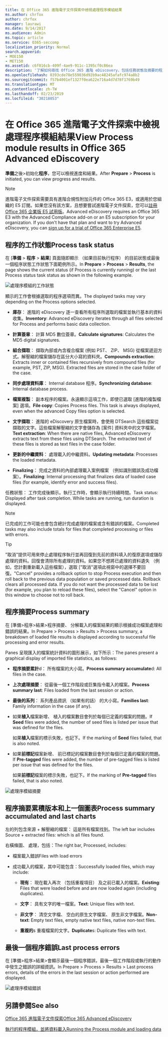 ```yaml
---
title: 在 Office 365 進階電子文件探索中檢視處理程序模組結果
ms.author: chrfox
author: chrfox
manager: laurawi
ms.date: 9/14/2017
ms.audience: Admin
ms.topic: article
ms.service: O365-seccomp
localization_priority: Normal
search.appverid:
- MOE150
- MET150
ms.assetid: c6f016cb-409f-4ae9-911c-1395cf0c86ea
description: '了解如何尋找 Office 365 進階 eDiscovery，包括任務狀態及摘要的程序中執行的程序模組的結果。  '
ms.openlocfilehash: 0393cde78e559036d92b9ac48245afafc974a8b2
ms.sourcegitcommit: f57b4001ef1327f0ea622e716a4d7d78f1769b49
ms.translationtype: MT
ms.contentlocale: zh-TW
ms.lasthandoff: 02/23/2019
ms.locfileid: "30218053"
---
```

# <a name="view-process-module-results-in-office-365-advanced-ediscovery"></a><span data-ttu-id="f4509-103">在 Office 365 進階電子文件探索中檢視處理程序模組結果</span><span class="sxs-lookup"><span data-stu-id="f4509-103">View Process module results in Office 365 Advanced eDiscovery</span></span>

<span data-ttu-id="f4509-104">**準備**之後\>初始化**程序**，您可以檢視進度和結果。</span><span class="sxs-lookup"><span data-stu-id="f4509-104">After **Prepare** \> **Process** is initiated, you can view progress and results.</span></span> 
  
> [!NOTE]
> <span data-ttu-id="f4509-p101">進階電子文件探索需要具有進階合規性附加元件的 Office 365 E3，或適用於您組織的 E5 訂閱。如果您沒有該方案，且想要嘗試進階電子文件探索，您可以[註冊 Office 365 企業版 E5 試用版](https://go.microsoft.com/fwlink/p/?LinkID=698279)。</span><span class="sxs-lookup"><span data-stu-id="f4509-p101">Advanced eDiscovery requires an Office 365 E3 with the Advanced Compliance add-on or an E5 subscription for your organization. If you don't have that plan and want to try Advanced eDiscovery, you can [sign up for a trial of Office 365 Enterprise E5](https://go.microsoft.com/fwlink/p/?LinkID=698279).</span></span> 
  
## <a name="process-task-status"></a><span data-ttu-id="f4509-107">程序的工作狀態</span><span class="sxs-lookup"><span data-stu-id="f4509-107">Process task status</span></span>

<span data-ttu-id="f4509-108">在 [**準備** \> **程序** \> **結果**] 頁面隨即顯示 （如果目前執行程序） 的目前狀態或最後一個程序狀態工作狀態下面範例所示。</span><span class="sxs-lookup"><span data-stu-id="f4509-108">In **Prepare** \> **Process** \> **Results**, the page shows the current status (if Process is currently running) or the last Process status task status as shown in the following example.</span></span>
  
![處理序模組的工作狀態](media/9430f9e7-a4dd-47c7-ac2e-2c6a60fc948b.png)
  
<span data-ttu-id="f4509-110">顯示的工作會根據選取的程序選項而異。</span><span class="sxs-lookup"><span data-stu-id="f4509-110">The displayed tasks may vary depending on the Process options selected.</span></span> 
  
- <span data-ttu-id="f4509-111">**庫存**： 進階的 eDiscovery 逐一查看所有程序所選取的檔案並執行基本的資料收集。</span><span class="sxs-lookup"><span data-stu-id="f4509-111">**Inventory**: Advanced eDiscovery iterates through all files selected for Process and performs basic data collection.</span></span>
    
- <span data-ttu-id="f4509-112">**計算簽章**： 計算 MD5 數位簽章。</span><span class="sxs-lookup"><span data-stu-id="f4509-112">**Calculate signatures**: Calculates the MD5 digital signatures.</span></span>
    
- <span data-ttu-id="f4509-p102">**組合擷取**： 擷取內部或內含複合檔案 (例如 PST、 ZIP、 MSG) 從檔案遞迴方式。解壓縮的檔案儲存在區分大小寫的資料夾。</span><span class="sxs-lookup"><span data-stu-id="f4509-p102">**Compounds extraction**: Extracts inner or contained files recursively from compound files (for example, PST, ZIP, MSG). Extracted files are stored in the case folder of the case.</span></span>
    
- <span data-ttu-id="f4509-115">**同步處理資料庫**： Internal database 程序。</span><span class="sxs-lookup"><span data-stu-id="f4509-115">**Synchronizing database**: Internal database process.</span></span>
    
- <span data-ttu-id="f4509-p103">**檔案複製**： 副本程序的檔案。永遠顯示這項工作，即使已選取 [進階的複製檔案] 選項。</span><span class="sxs-lookup"><span data-stu-id="f4509-p103">**File copy**: Copies Process files. This task is always displayed, even when the advanced Copy files option is selected.</span></span>
    
- <span data-ttu-id="f4509-p104">**文字擷取**： 進階的 eDiscovery 原生檔案時，會使用 DTSearch 這些檔案從擷取的文字。這些檔案解壓縮的文字會儲存為 [案件] 資料夾中的文字檔案。</span><span class="sxs-lookup"><span data-stu-id="f4509-p104">**Text extraction**: When there are native files, Advanced eDiscovery extracts text from these files using DTSearch. The extracted text of these files is stored as text files in the case folder.</span></span>
    
- <span data-ttu-id="f4509-120">**更新的中繼資料**： 處理載入的中繼資料。</span><span class="sxs-lookup"><span data-stu-id="f4509-120">**Updating metadata**: Processes the loaded metadata.</span></span> 
    
- <span data-ttu-id="f4509-121">**Finalizing**： 完成之資料的內部處理載入案例檔案 （例如識別錯誤及成功檔案）。</span><span class="sxs-lookup"><span data-stu-id="f4509-121">**Finalizing**: Internal processing that finalizes data of loaded case files (for example, identify error and success files).</span></span> 
    
<span data-ttu-id="f4509-p105">任務狀態： 工作完成後顯示。執行工作時，會顯示執行持續時間。</span><span class="sxs-lookup"><span data-stu-id="f4509-p105">Task status: Displayed after task completion. While tasks are running, run duration is displayed.</span></span>
  
> [!NOTE]
> <span data-ttu-id="f4509-124">已完成的工作可能也會包含總計完成處理的檔案或含有錯誤的檔案。</span><span class="sxs-lookup"><span data-stu-id="f4509-124">Completed tasks may also include totals for files that completed processing or files with errors.</span></span> 
  
> [!TIP]
> <span data-ttu-id="f4509-p106">"取消"提供可用來停止處理程序執行並再回復到先前的資料填入的復原選項或儲存處理的資料。回復會清除所有處理的資料。如果您不想將已處理的資料遺失 （例如，您計劃重新載入這些檔案），選取 ["取消"選項此視窗中的選擇不要回復。</span><span class="sxs-lookup"><span data-stu-id="f4509-p106">"Cancel" provides a rollback option to stop Process execution and then roll back to the previous data population or saved processed data. Rollback clears all processed data. If you do not want the processed data to be lost (for example, you plan to reload these files), select the "Cancel" option in this window to choose not to roll back.</span></span> 
  
## <a name="process-summary"></a><span data-ttu-id="f4509-128">程序摘要</span><span class="sxs-lookup"><span data-stu-id="f4509-128">Process summary</span></span>

<span data-ttu-id="f4509-129">在 [準備\>程序\>結果\>程序摘要、 分解載入的檔案結果的顯示根據成功檔案處理和錯誤的結果。</span><span class="sxs-lookup"><span data-stu-id="f4509-129">In Prepare \> Process \> Results \> Process summary, a breakdown of loaded file results is displayed according to successful file processing and error results.</span></span>
  
<span data-ttu-id="f4509-130">Panes 呈現匯入的檔案統計資料的圖形展示，如下所示：</span><span class="sxs-lookup"><span data-stu-id="f4509-130">The panes present a graphical display of imported file statistics, as follows:</span></span>
  
- <span data-ttu-id="f4509-131">**程序摘要累計**d： 所有檔案的大小寫。</span><span class="sxs-lookup"><span data-stu-id="f4509-131">**Process summary accumulate**d: All files in the case.</span></span>
    
- <span data-ttu-id="f4509-132">**上次處理摘要**： 從最後一個工作階段或巨集指令載入的檔案。</span><span class="sxs-lookup"><span data-stu-id="f4509-132">**Process summary last**: Files loaded from the last session or action.</span></span> 
    
- <span data-ttu-id="f4509-133">**最後的系列**： 系列產品資訊 （如果有的話） 的大小寫。</span><span class="sxs-lookup"><span data-stu-id="f4509-133">**Families last**: Family information in the case (if any).</span></span>
    
- <span data-ttu-id="f4509-134">如果**植入**檔案新增、 植入的檔案數目會列於每個已定義的檔案的問題。</span><span class="sxs-lookup"><span data-stu-id="f4509-134">If **Seed** files were added, the number of seed files is listed per issue that was defined for the files.</span></span> 
    
    <span data-ttu-id="f4509-135">如果**植入**檔案的標示失敗，也記下。</span><span class="sxs-lookup"><span data-stu-id="f4509-135">If the marking of **Seed** files failed, that is also noted.</span></span> 
    
- <span data-ttu-id="f4509-136">如果**前標記**檔案新增、 前已標記的檔案數目會列於每個已定義的檔案的問題。</span><span class="sxs-lookup"><span data-stu-id="f4509-136">If **Pre-tagged** files were added, the number of pre-tagged files is listed per issue that was defined for the files.</span></span> 
    
    <span data-ttu-id="f4509-137">如果**前標記**檔案的標示失敗，也記下。</span><span class="sxs-lookup"><span data-stu-id="f4509-137">If the marking of **Pre-tagged** files failed, that is also noted.</span></span> 
    
![處理序模組摘要](media/2086a691-9e3d-4117-beb2-a5c3a9a4cc94.png)
  
## <a name="process-summary-accumulated-and-last-charts"></a><span data-ttu-id="f4509-139">程序摘要累積版本和上一個圖表</span><span class="sxs-lookup"><span data-stu-id="f4509-139">Process summary accumulated and last charts</span></span>

<span data-ttu-id="f4509-140">左的列包含來源 + 解壓縮的檔案： 這是所有檔案找到。</span><span class="sxs-lookup"><span data-stu-id="f4509-140">The left bar includes Source + extracted files: which is all files found.</span></span> 
  
<span data-ttu-id="f4509-141">右橫條圖、 處理，包括：</span><span class="sxs-lookup"><span data-stu-id="f4509-141">The right bar, Processed, includes:</span></span>
  
- <span data-ttu-id="f4509-142">檔案載入錯誤</span><span class="sxs-lookup"><span data-stu-id="f4509-142">Files with load errors</span></span>
    
- <span data-ttu-id="f4509-143">成功載入的檔案，其中可能包含：</span><span class="sxs-lookup"><span data-stu-id="f4509-143">Successfully loaded files, which may include:</span></span> 
    
  - <span data-ttu-id="f4509-144">**現有**： 現在載入再次 （包括重複項目） 及之前已載入的檔案。</span><span class="sxs-lookup"><span data-stu-id="f4509-144">**Existing**: Files that were loaded before and are now loaded again (including duplicates).</span></span>
    
  - <span data-ttu-id="f4509-145">**文字**： 具有文字的唯一檔案。</span><span class="sxs-lookup"><span data-stu-id="f4509-145">**Text**: Unique files with text.</span></span>
    
  - <span data-ttu-id="f4509-146">**非文字**： 清空文字檔、 空白的原生文字檔案、 原生非文字檔案。</span><span class="sxs-lookup"><span data-stu-id="f4509-146">**Non-text**: Empty text files, empty native text files, native non-text files.</span></span> 
    
  - <span data-ttu-id="f4509-147">**重複的**s 重複檔案的文字。</span><span class="sxs-lookup"><span data-stu-id="f4509-147">**Duplicate**s: Duplicate files with text.</span></span>
    
## <a name="last-process-errors"></a><span data-ttu-id="f4509-148">最後一個程序錯誤</span><span class="sxs-lookup"><span data-stu-id="f4509-148">Last process errors</span></span>

<span data-ttu-id="f4509-149">在 [準備\>程序\>結果\>會顯示最後一個程序錯誤，最後一個工作階段或執行的動作中發生之錯誤的詳細資訊。</span><span class="sxs-lookup"><span data-stu-id="f4509-149">In Prepare \> Process \> Results \> Last process errors, details of the errors in the last session or action performed are displayed.</span></span>
  
![處理序模組錯誤](media/4771d0f4-4217-445a-9ba4-8b6541c5ad09.png)
  
## <a name="see-also"></a><span data-ttu-id="f4509-151">另請參閱</span><span class="sxs-lookup"><span data-stu-id="f4509-151">See also</span></span>

[<span data-ttu-id="f4509-152">Office 365 進階電子文件探索</span><span class="sxs-lookup"><span data-stu-id="f4509-152">Office 365 Advanced eDiscovery</span></span>](office-365-advanced-ediscovery.md)
  
[<span data-ttu-id="f4509-153">執行的程序模組，並將資料載入</span><span class="sxs-lookup"><span data-stu-id="f4509-153">Running the Process module and loading data</span></span>](run-the-process-module-and-load-data-in-advanced-ediscovery.md)


